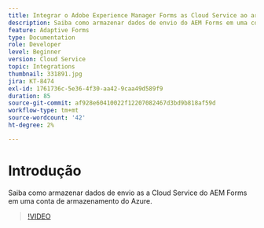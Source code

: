 ```yaml
---
title: Integrar o Adobe Experience Manager Forms as Cloud Service ao armazenamento do Azure
description: Saiba como armazenar dados de envio do AEM Forms em uma conta de armazenamento do Azure.
feature: Adaptive Forms
type: Documentation
role: Developer
level: Beginner
version: Cloud Service
topic: Integrations
thumbnail: 331891.jpg
jira: KT-8474
exl-id: 1761736c-5e36-4f30-aa42-9caa49d589f9
duration: 85
source-git-commit: af928e60410022f12207082467d3bd9b818af59d
workflow-type: tm+mt
source-wordcount: '42'
ht-degree: 2%

---
```


# Introdução

Saiba como armazenar dados de envio as a Cloud Service do AEM Forms em uma conta de armazenamento do Azure.

>[!VIDEO](https://video.tv.adobe.com/v/336028?quality=12&learn=on)
